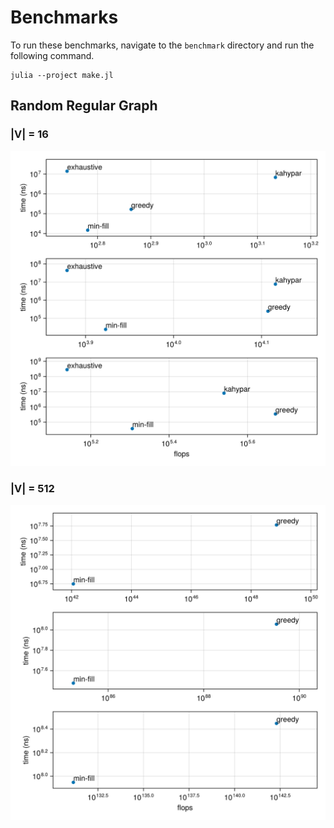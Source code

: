 # Benchmarks

To run these benchmarks, navigate to the `benchmark` directory and run the following command.
```
julia --project make.jl
```
## Random Regular Graph

### |V| = 16

![](16.png)

### |V| = 512

![](512.png)
